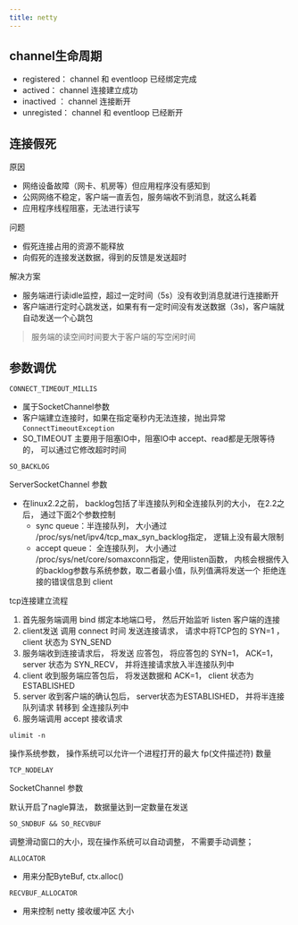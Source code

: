 ```yaml
---
title: netty
---
```


## channel生命周期

* registered： channel 和 eventloop 已经绑定完成
* actived： channel 连接建立成功
* inactived ： channel 连接断开
* unregisted： channel 和 eventloop 已经断开





## 连接假死

原因

* 网络设备故障（网卡、机房等）但应用程序没有感知到
* 公网网络不稳定，客户端一直丢包，服务端收不到消息，就这么耗着
* 应用程序线程阻塞，无法进行读写

问题

* 假死连接占用的资源不能释放
* 向假死的连接发送数据，得到的反馈是发送超时

解决方案

* 服务端进行读idle监控，超过一定时间（5s）没有收到消息就进行连接断开
* 客户端进行定时心跳发送，如果有有一定时间没有发送数据（3s)，客户端就自动发送一个心跳包

> 服务端的读空间时间要大于客户端的写空闲时间





## 参数调优

`CONNECT_TIMEOUT_MILLIS`

* 属于SocketChannel参数
* 客户端建立连接时，如果在指定毫秒内无法连接，抛出异常  `ConnectTimeoutException`
* SO_TIMEOUT 主要用于阻塞IO中，阻塞IO中 accept、read都是无限等待的， 可以通过它修改超时时间



`SO_BACKLOG`

ServerSocketChannel 参数

* 在linux2.2之前， backlog包括了半连接队列和全连接队列的大小， 在2.2之后， 通过下面2个参数控制
  * sync queue：半连接队列， 大小通过 /proc/sys/net/ipv4/tcp_max_syn_backlog指定， 逻辑上没有最大限制
  * accept queue： 全连接队列， 大小通过 /proc/sys/net/core/somaxconn指定，使用listen函数， 内核会根据传入的backlog参数与系统参数，取二者最小值，队列值满将发送一个 拒绝连接的错误信息到 client



tcp连接建立流程

1. 首先服务端调用 bind 绑定本地端口号， 然后开始监听 listen 客户端的连接
2. client发送 调用 connect 时间 发送连接请求， 请求中将TCP包的 SYN=1 ， client 状态为 SYN_SEND
3. 服务端收到连接请求后， 将发送 应答包， 将应答包的 SYN=1， ACK=1， server 状态为 SYN_RECV， 并将连接请求放入半连接队列中
4. client 收到服务端应答包后， 将发送数据和 ACK=1， client 状态为 ESTABLISHED
5. server 收到客户端的确认包后， server状态为ESTABLISHED， 并将半连接队列请求 转移到 全连接队列中
6. 服务端调用 accept 接收请求





`ulimit -n`   

操作系统参数， 操作系统可以允许一个进程打开的最大 fp(文件描述符) 数量



`TCP_NODELAY`

SocketChannel 参数

默认开启了nagle算法， 数据量达到一定数量在发送



`SO_SNDBUF && SO_RECVBUF`

调整滑动窗口的大小，现在操作系统可以自动调整， 不需要手动调整；





`ALLOCATOR`

* 用来分配ByteBuf,  ctx.alloc()



`RECVBUF_ALLOCATOR`

* 用来控制 netty 接收缓冲区 大小

